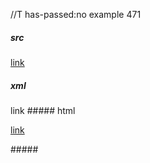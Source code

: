 //T has-passed:no
example 471
##### src
[link](foo%20b&auml;)
##### xml
<?xml version="1.0" encoding="UTF-8"?>
<!DOCTYPE document SYSTEM "CommonMark.dtd">
<document xmlns="http://commonmark.org/xml/1.0">
  <paragraph>
    <link destination="foo%20bä" title="">
      <text>link</text>
    </link>
  </paragraph>
</document>
##### html
<p><a href="foo%20b%C3%A4">link</a></p>
#####
